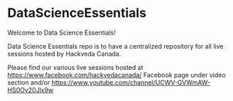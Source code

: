 # DataScienceEssentials

Welcome to Data Science Essentials!

Data Science Essentials repo is to have a centralized repository for all live sessions hosted by Hackveda Canada.

Please find our various live sessions hosted at https://www.facebook.com/hackvedacanada/ Facebook page under video section and/or https://www.youtube.com/channel/UCWV-GVWmAW-HS0Oy20Jlx9w
